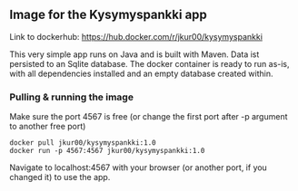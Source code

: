 ## Image for the Kysymyspankki app

Link to dockerhub: https://hub.docker.com/r/jkur00/kysymyspankki

This very simple app runs on Java and is built with Maven. Data ist persisted to an Sqlite database.
The docker container is ready to run as-is, with all dependencies installed and an empty database created within.

### Pulling & running the image

Make sure the port 4567 is free (or change the first port after -p argument to another free port)

```
docker pull jkur00/kysymyspankki:1.0
docker run -p 4567:4567 jkur00/kysymyspankki:1.0
```

Navigate to localhost:4567 with your browser (or another port, if you changed it) to use the app.
